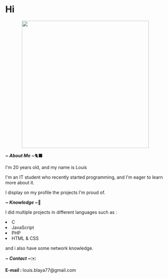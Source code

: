 # Hi

<div id="header" align="center">
  <img src="https://64.media.tumblr.com/02cd4dd26aadf92c76d2381687655a96/tumblr_np1rsmwQAh1uwpbczo1_500.gifv" width="400"/>
</div>

<div>
  <p><i><b>~ About Me ~</b></i>🐈‍⬛</p>
  <p>I'm 20 years old, and my name is Louis</p>
  <p>I'm an IT student who recently started programming, and I'm eager to learn more about it.</p>
  <p>I display on my profile the projects I'm proud of.</p>
</div>

<div>
  <p><i><b>~ Knowledge ~</b></i>📖</p>
  <p>I did multiple projects in different languages such as :</p>
  <li>C</li>
  <li>JavaScript</li>
  <li>PHP</li>
  <li>HTML & CSS</li>
	<p></p>
	<p>and i also have some network knowledge.</p>
</div>

<div>
  <p><i><b>~ Contact ~</b></i>✉️</p>
  <p><b>E-mail : </b>louis.blaya77@gmail.com</p>
</div>
